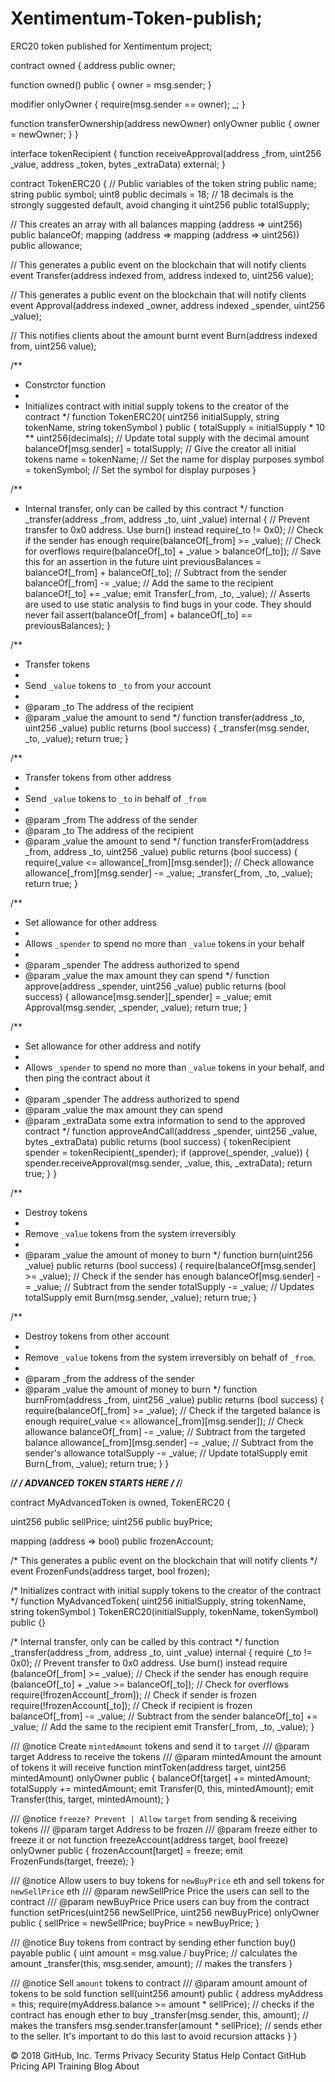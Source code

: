 # Xentimentum-Token-publish;
ERC20 token published for Xentimentum project;

contract owned { address public owner;

function owned() public {
    owner = msg.sender;
}

modifier onlyOwner {
    require(msg.sender == owner);
    _;
}

function transferOwnership(address newOwner) onlyOwner public {
    owner = newOwner;
}
}

interface tokenRecipient { function receiveApproval(address _from, uint256 _value, address _token, bytes _extraData) external; }

contract TokenERC20 { // Public variables of the token string public name; string public symbol; uint8 public decimals = 18; // 18 decimals is the strongly suggested default, avoid changing it uint256 public totalSupply;

// This creates an array with all balances
mapping (address => uint256) public balanceOf;
mapping (address => mapping (address => uint256)) public allowance;

// This generates a public event on the blockchain that will notify clients
event Transfer(address indexed from, address indexed to, uint256 value);

// This generates a public event on the blockchain that will notify clients
event Approval(address indexed _owner, address indexed _spender, uint256 _value);

// This notifies clients about the amount burnt
event Burn(address indexed from, uint256 value);

/**
 * Constrctor function
 *
 * Initializes contract with initial supply tokens to the creator of the contract
 */
function TokenERC20(
    uint256 initialSupply,
    string tokenName,
    string tokenSymbol
) public {
    totalSupply = initialSupply * 10 ** uint256(decimals);  // Update total supply with the decimal amount
    balanceOf[msg.sender] = totalSupply;                // Give the creator all initial tokens
    name = tokenName;                                   // Set the name for display purposes
    symbol = tokenSymbol;                               // Set the symbol for display purposes
}

/**
 * Internal transfer, only can be called by this contract
 */
function _transfer(address _from, address _to, uint _value) internal {
    // Prevent transfer to 0x0 address. Use burn() instead
    require(_to != 0x0);
    // Check if the sender has enough
    require(balanceOf[_from] >= _value);
    // Check for overflows
    require(balanceOf[_to] + _value > balanceOf[_to]);
    // Save this for an assertion in the future
    uint previousBalances = balanceOf[_from] + balanceOf[_to];
    // Subtract from the sender
    balanceOf[_from] -= _value;
    // Add the same to the recipient
    balanceOf[_to] += _value;
    emit Transfer(_from, _to, _value);
    // Asserts are used to use static analysis to find bugs in your code. They should never fail
    assert(balanceOf[_from] + balanceOf[_to] == previousBalances);
}

/**
 * Transfer tokens
 *
 * Send `_value` tokens to `_to` from your account
 *
 * @param _to The address of the recipient
 * @param _value the amount to send
 */
function transfer(address _to, uint256 _value) public returns (bool success) {
    _transfer(msg.sender, _to, _value);
    return true;
}

/**
 * Transfer tokens from other address
 *
 * Send `_value` tokens to `_to` in behalf of `_from`
 *
 * @param _from The address of the sender
 * @param _to The address of the recipient
 * @param _value the amount to send
 */
function transferFrom(address _from, address _to, uint256 _value) public returns (bool success) {
    require(_value <= allowance[_from][msg.sender]);     // Check allowance
    allowance[_from][msg.sender] -= _value;
    _transfer(_from, _to, _value);
    return true;
}

/**
 * Set allowance for other address
 *
 * Allows `_spender` to spend no more than `_value` tokens in your behalf
 *
 * @param _spender The address authorized to spend
 * @param _value the max amount they can spend
 */
function approve(address _spender, uint256 _value) public
    returns (bool success) {
    allowance[msg.sender][_spender] = _value;
    emit Approval(msg.sender, _spender, _value);
    return true;
}

/**
 * Set allowance for other address and notify
 *
 * Allows `_spender` to spend no more than `_value` tokens in your behalf, and then ping the contract about it
 *
 * @param _spender The address authorized to spend
 * @param _value the max amount they can spend
 * @param _extraData some extra information to send to the approved contract
 */
function approveAndCall(address _spender, uint256 _value, bytes _extraData)
    public
    returns (bool success) {
    tokenRecipient spender = tokenRecipient(_spender);
    if (approve(_spender, _value)) {
        spender.receiveApproval(msg.sender, _value, this, _extraData);
        return true;
    }
}

/**
 * Destroy tokens
 *
 * Remove `_value` tokens from the system irreversibly
 *
 * @param _value the amount of money to burn
 */
function burn(uint256 _value) public returns (bool success) {
    require(balanceOf[msg.sender] >= _value);   // Check if the sender has enough
    balanceOf[msg.sender] -= _value;            // Subtract from the sender
    totalSupply -= _value;                      // Updates totalSupply
    emit Burn(msg.sender, _value);
    return true;
}

/**
 * Destroy tokens from other account
 *
 * Remove `_value` tokens from the system irreversibly on behalf of `_from`.
 *
 * @param _from the address of the sender
 * @param _value the amount of money to burn
 */
function burnFrom(address _from, uint256 _value) public returns (bool success) {
    require(balanceOf[_from] >= _value);                // Check if the targeted balance is enough
    require(_value <= allowance[_from][msg.sender]);    // Check allowance
    balanceOf[_from] -= _value;                         // Subtract from the targeted balance
    allowance[_from][msg.sender] -= _value;             // Subtract from the sender's allowance
    totalSupply -= _value;                              // Update totalSupply
    emit Burn(_from, _value);
    return true;
}
}

/*****************************************/ / ADVANCED TOKEN STARTS HERE / /*****************************************/

contract MyAdvancedToken is owned, TokenERC20 {

uint256 public sellPrice;
uint256 public buyPrice;

mapping (address => bool) public frozenAccount;

/* This generates a public event on the blockchain that will notify clients */
event FrozenFunds(address target, bool frozen);

/* Initializes contract with initial supply tokens to the creator of the contract */
function MyAdvancedToken(
    uint256 initialSupply,
    string tokenName,
    string tokenSymbol
) TokenERC20(initialSupply, tokenName, tokenSymbol) public {}

/* Internal transfer, only can be called by this contract */
function _transfer(address _from, address _to, uint _value) internal {
    require (_to != 0x0);                               // Prevent transfer to 0x0 address. Use burn() instead
    require (balanceOf[_from] >= _value);               // Check if the sender has enough
    require (balanceOf[_to] + _value >= balanceOf[_to]); // Check for overflows
    require(!frozenAccount[_from]);                     // Check if sender is frozen
    require(!frozenAccount[_to]);                       // Check if recipient is frozen
    balanceOf[_from] -= _value;                         // Subtract from the sender
    balanceOf[_to] += _value;                           // Add the same to the recipient
    emit Transfer(_from, _to, _value);
}

/// @notice Create `mintedAmount` tokens and send it to `target`
/// @param target Address to receive the tokens
/// @param mintedAmount the amount of tokens it will receive
function mintToken(address target, uint256 mintedAmount) onlyOwner public {
    balanceOf[target] += mintedAmount;
    totalSupply += mintedAmount;
    emit Transfer(0, this, mintedAmount);
    emit Transfer(this, target, mintedAmount);
}

/// @notice `freeze? Prevent | Allow` `target` from sending & receiving tokens
/// @param target Address to be frozen
/// @param freeze either to freeze it or not
function freezeAccount(address target, bool freeze) onlyOwner public {
    frozenAccount[target] = freeze;
    emit FrozenFunds(target, freeze);
}

/// @notice Allow users to buy tokens for `newBuyPrice` eth and sell tokens for `newSellPrice` eth
/// @param newSellPrice Price the users can sell to the contract
/// @param newBuyPrice Price users can buy from the contract
function setPrices(uint256 newSellPrice, uint256 newBuyPrice) onlyOwner public {
    sellPrice = newSellPrice;
    buyPrice = newBuyPrice;
}

/// @notice Buy tokens from contract by sending ether
function buy() payable public {
    uint amount = msg.value / buyPrice;               // calculates the amount
    _transfer(this, msg.sender, amount);              // makes the transfers
}

/// @notice Sell `amount` tokens to contract
/// @param amount amount of tokens to be sold
function sell(uint256 amount) public {
    address myAddress = this;
    require(myAddress.balance >= amount * sellPrice);      // checks if the contract has enough ether to buy
    _transfer(msg.sender, this, amount);              // makes the transfers
    msg.sender.transfer(amount * sellPrice);          // sends ether to the seller. It's important to do this last to avoid recursion attacks
}
}

© 2018 GitHub, Inc.
Terms
Privacy
Security
Status
Help
Contact GitHub
Pricing
API
Training
Blog
About
